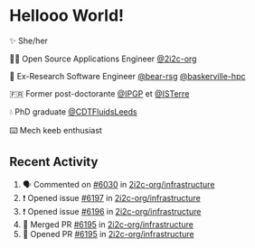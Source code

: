 # Hellooo World!

✨ She/her

👩‍💻 Open Source Applications Engineer [@2i2c-org](https://2i2c.org/)

🐻 Ex-Research Software Engineer [@bear-rsg](https://github.com/bear-rsg) [@baskerville-hpc](https://github.com/baskerville-hpc) 

🇫🇷 Former post-doctorante [@IPGP](https://github.com/IPGP) et [@ISTerre](https://www.isterre.fr/) 

💧 PhD graduate [@CDTFluidsLeeds](https://fluid-dynamics.leeds.ac.uk/) 

⌨️ Mech keeb enthusiast 

## Recent Activity 

<!--START_SECTION:activity-->
1. 🗣 Commented on [#6030](https://github.com/2i2c-org/infrastructure/issues/6030#issuecomment-2965754446) in [2i2c-org/infrastructure](https://github.com/2i2c-org/infrastructure)
2. ❗ Opened issue [#6197](https://github.com/2i2c-org/infrastructure/issues/6197) in [2i2c-org/infrastructure](https://github.com/2i2c-org/infrastructure)
3. ❗ Opened issue [#6196](https://github.com/2i2c-org/infrastructure/issues/6196) in [2i2c-org/infrastructure](https://github.com/2i2c-org/infrastructure)
4. 🎉 Merged PR [#6195](https://github.com/2i2c-org/infrastructure/pull/6195) in [2i2c-org/infrastructure](https://github.com/2i2c-org/infrastructure)
5. 💪 Opened PR [#6195](https://github.com/2i2c-org/infrastructure/pull/6195) in [2i2c-org/infrastructure](https://github.com/2i2c-org/infrastructure)
<!--END_SECTION:activity-->
